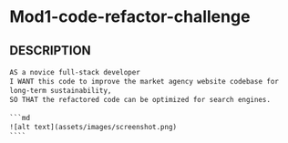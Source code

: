 # Mod1-code-refactor-challenge

##  DESCRIPTION
    AS a novice full-stack developer
    I WANT this code to improve the market agency website codebase for long-term sustainability, 
    SO THAT the refactored code can be optimized for search engines. 

    ```md
    ![alt text](assets/images/screenshot.png)
    ````